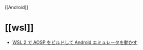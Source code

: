 [[Android]]

# [[wsl]]
- [WSL 2 で AOSP をビルドして Android エミュレータを動かす](https://zenn.dev/sangotaro/articles/42e997fb78e9e1)
